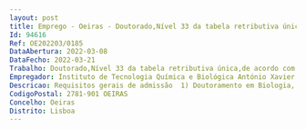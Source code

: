 ```yaml
--- 
layout: post
title: Emprego - Oeiras - Doutorado,Nível 33 da tabela retributiva única,de acordo com o Dec-Reg. n.º 11-A/2017,de 29/12
Id: 94616
Ref: OE202203/0185
DataAbertura: 2022-03-08
DataFecho: 2022-03-21
Trabalho: Doutorado,Nível 33 da tabela retributiva única,de acordo com o Dec-Reg. n.º 11-A/2017,de 29/12
Empregador: Instituto de Tecnologia Química e Biológica António Xavier - ITQB NOVA - Institute of Chemical and B
Descricao: Requisitos gerais de admissão  1) Doutoramento em Biologia, Biotecnologia, Agronomia ou áreas relacionadas  2) Experiência confirmada, por publicações científicas em revistas internacionais com revisão por pares e participação em projetos de investigação competitivos, na utilização de metodologias analíticas aplicadas à análise de alimentos e metodologias de tratamento de resultados  3) Bons conhecimentos de língua Inglesa, falada e escrita.
CodigoPostal: 2781-901 OEIRAS
Concelho: Oeiras
Distrito: Lisboa
--- 
```

